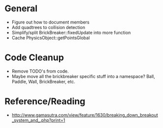 # General
* Figure out how to document members
* Add quadtrees to collision detection
* Simplify/split BrickBreaker::fixedUpdate into more function
* Cache PhysicsObject::getPointsGlobal

# Code Cleanup
* Remove TODO's from code.
* Maybe move all the brickbreaker specific stuff into a namespace? Ball, Paddle, Wall, BrickBreaker, etc.

# Reference/Reading
* http://www.gamasutra.com/view/feature/1630/breaking_down_breakout_system_and_.php?print=1